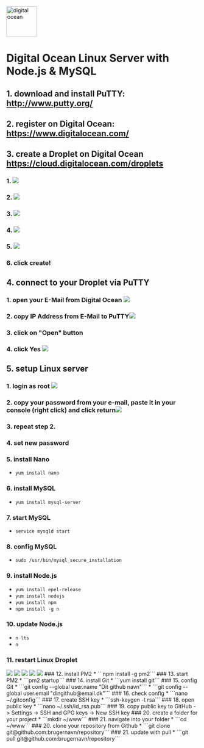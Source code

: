 <img src="img/logo.svg" alt="digital ocean" height="80px">

# Digital Ocean Linux Server with Node.js & MySQL
## 1. download and install PuTTY: http://www.putty.org/
## 2. register on Digital Ocean: https://www.digitalocean.com/
## 3. create a Droplet on Digital Ocean https://cloud.digitalocean.com/droplets
###  1. <img src="img/droplet1.PNG">
###  2. <img src="img/droplet2.PNG">
###  3. <img src="img/droplet3.PNG">
###  4. <img src="img/droplet4.PNG">
###  5. <img src="img/droplet5.PNG">
###  6. click create!
## 4. connect to your Droplet via PuTTY
###  1. open your E-Mail from Digital Ocean <img src="img/putty1.PNG">
###  2. copy IP Address from E-Mail to PuTTY<img src="img/putty2.PNG">
###  3. click on "Open" button
###  4. click Yes <img src="img/putty3.PNG">
## 5. setup Linux server
###  1. login as root <img src="img/linux1.PNG">
###  2. copy your password from your e-mail, paste it in your console (right click) and click return<img src="img/linux2.PNG">
###  3. repeat step 2.
###  4. set new password
###  5. install Nano
  * ```yum install nano```
### 6. install MySQL
  * ```yum install mysql-server```
### 7. start MySQL
  * ```service mysqld start```
### 8. config MySQL
  * ```sudo /usr/bin/mysql_secure_installation```
### 9. install Node.js
  * ```yum install epel-release```
  * ```yum install nodejs```
  * ```yum install npm```
  * ```npm install -g n```
### 10. update Node.js
  * ```n lts```
  * ```n```
### 11. restart Linux Droplet
  <img src="img/restart1.PNG">
  <img src="img/restart2.PNG">
  <img src="img/restart3.PNG">
  <img src="img/restart4.PNG">
  <img src="img/restart5.PNG">
### 12. install PM2
  * ```npm install -g pm2```
### 13. start PM2
  * ```pm2 startup```
### 14. install Git
  * ```yum install git```
### 15. config Git
  * ```git config --global user.name "Dit github navn"```
  * ```git config --global user.email "dingithub@email.dk"```
### 16. check config
  * ```nano ~/.gitconfig```
### 17. create SSH key
  * ```ssh-keygen -t rsa```
### 18. open public key
  * ```nano ~/.ssh/id_rsa.pub```
### 19. copy public key to GitHub -> Settings -> SSH and GPG keys -> New SSH key
### 20. create a folder for your project
  * ```mkdir ~/www```
### 21. navigate into your folder
  * ```cd ~/www```
### 20. clone your repository from Github
  * ```git clone git@github.com:brugernavn/repository```
### 21. update with pull
  * ```git pull git@github.com:brugernavn/repository```
